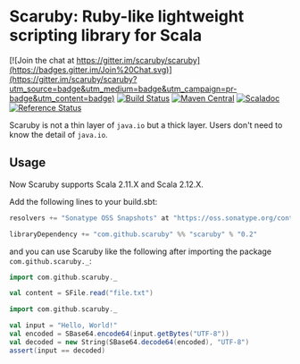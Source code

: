 # Scaruby: Ruby-like lightweight scripting library for Scala 

[![Join the chat at https://gitter.im/scaruby/scaruby](https://badges.gitter.im/Join%20Chat.svg)](https://gitter.im/scaruby/scaruby?utm_source=badge&utm_medium=badge&utm_campaign=pr-badge&utm_content=badge)
[![Build Status](https://travis-ci.org/scaruby/scaruby.png?branch=master)](https://travis-ci.org/scaruby/scaruby)
[![Maven Central](https://maven-badges.herokuapp.com/maven-central/com.github.scaruby/scaruby_2.11/badge.svg)](https://maven-badges.herokuapp.com/maven-central/com.github.scaruby/scaruby_2.11)
[![Scaladoc](http://javadoc-badge.appspot.com/com.github.scaruby/scaruby_2.11.svg?label=scaladoc)](http://javadoc-badge.appspot.com/com.github.scaruby/scaruby_2.11/index.html#com.github.scaruby.package)
[![Reference Status](https://www.versioneye.com/java/com.github.scaruby:scaruby_2.11/reference_badge.svg?style=flat)](https://www.versioneye.com/java/com.github.scaruby:scaruby_2.11/references)


Scaruby is not a thin layer of `java.io` but a thick layer.  Users don't need to know the detail of `java.io`.

## Usage

Now Scaruby supports Scala 2.11.X and Scala 2.12.X.

Add the following lines to your build.sbt:

```scala
resolvers += "Sonatype OSS Snapshots" at "https://oss.sonatype.org/content/repositories/snapshots"

libraryDependency += "com.github.scaruby" %% "scaruby" % "0.2"
```

and you can use Scaruby like the following after importing the package `com.github.scaruby._`:

```scala
import com.github.scaruby._

val content = SFile.read("file.txt")
```

```scala
import com.github.scaruby._

val input = "Hello, World!"
val encoded = SBase64.encode64(input.getBytes("UTF-8"))
val decoded = new String(SBase64.decode64(encoded), "UTF-8")
assert(input == decoded)
```
